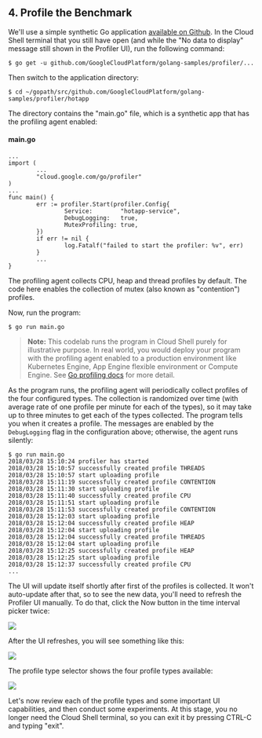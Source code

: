 ## 4. Profile the Benchmark

We'll use a simple synthetic Go application [available on Github](https://github.com/GoogleCloudPlatform/golang-samples/tree/master/profiler/hotapp). In the Cloud Shell terminal that you still have open (and while the "No data to display" message still shown in the Profiler UI), run the following command:

```
$ go get -u github.com/GoogleCloudPlatform/golang-samples/profiler/...
```

Then switch to the application directory:

```
$ cd ~/gopath/src/github.com/GoogleCloudPlatform/golang-samples/profiler/hotapp
```

The directory contains the "main.go" file, which is a synthetic app that has the profiling agent enabled:

#### main.go

```
...
import (
        ...
        "cloud.google.com/go/profiler"
)
...
func main() {
        err := profiler.Start(profiler.Config{
                Service:        "hotapp-service",
                DebugLogging:   true,
                MutexProfiling: true,
        })
        if err != nil {
                log.Fatalf("failed to start the profiler: %v", err)
        }
        ...
}
```

The profiling agent collects CPU, heap and thread profiles by default. The code here enables the collection of mutex (also known as "contention") profiles.

Now, run the program:

```
$ go run main.go
```

> **Note:** This codelab runs the program in Cloud Shell purely for illustrative purpose. In real world, you would deploy your program with the profiling agent enabled to a production environment like Kubernetes Engine, App Engine flexible environment or Compute Engine. See [Go profiling docs](https://cloud.google.com/profiler/docs/profiling-go) for more detail.

As the program runs, the profiling agent will periodically collect profiles of the four configured types. The collection is randomized over time (with average rate of one profile per minute for each of the types), so it may take up to three minutes to get each of the types collected. The program tells you when it creates a profile. The messages are enabled by the `DebugLogging` flag in the configuration above; otherwise, the agent runs silently:

```
$ go run main.go
2018/03/28 15:10:24 profiler has started
2018/03/28 15:10:57 successfully created profile THREADS
2018/03/28 15:10:57 start uploading profile
2018/03/28 15:11:19 successfully created profile CONTENTION
2018/03/28 15:11:30 start uploading profile
2018/03/28 15:11:40 successfully created profile CPU
2018/03/28 15:11:51 start uploading profile
2018/03/28 15:11:53 successfully created profile CONTENTION
2018/03/28 15:12:03 start uploading profile
2018/03/28 15:12:04 successfully created profile HEAP
2018/03/28 15:12:04 start uploading profile
2018/03/28 15:12:04 successfully created profile THREADS
2018/03/28 15:12:04 start uploading profile
2018/03/28 15:12:25 successfully created profile HEAP
2018/03/28 15:12:25 start uploading profile
2018/03/28 15:12:37 successfully created profile CPU
...
```

The UI will update itself shortly after first of the profiles is collected. It won't auto-update after that, so to see the new data, you'll need to refresh the Profiler UI manually. To do that, click the Now button in the time interval picker twice:

![](https://codelabs.developers.google.com/codelabs/cloud-stackdriver-profiler/img/167352e2ffdf1748.png)

After the UI refreshes, you will see something like this:

![](https://codelabs.developers.google.com/codelabs/cloud-stackdriver-profiler/img/3b0987d69fa03f79.png)

The profile type selector shows the four profile types available:

![](https://codelabs.developers.google.com/codelabs/cloud-stackdriver-profiler/img/1071de473b7cc102.png)

Let's now review each of the profile types and some important UI capabilities, and then conduct some experiments. At this stage, you no longer need the Cloud Shell terminal, so you can exit it by pressing CTRL-C and typing "exit".